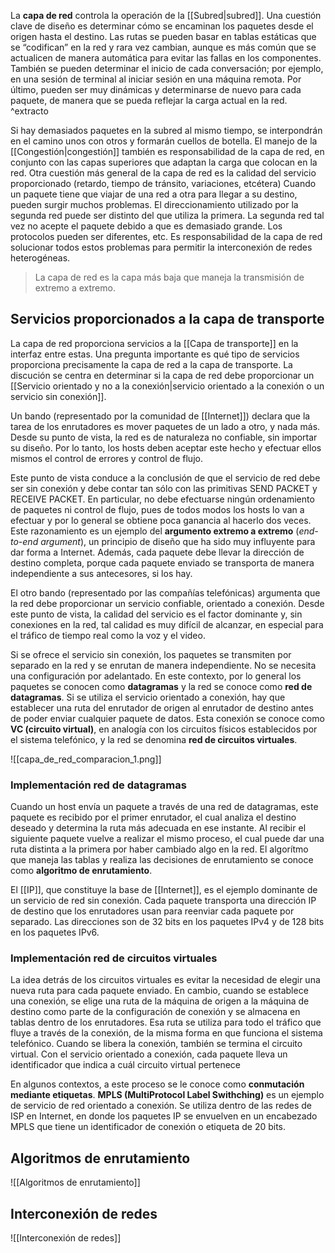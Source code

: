 La **capa de red** controla la operación de la [[Subred|subred]]. Una cuestión clave de diseño es determinar cómo se encaminan los paquetes desde el origen hasta el destino. Las rutas se pueden basar en tablas estáticas que se “codifican” en la red y rara vez cambian, aunque es más común que se actualicen de manera automática para evitar las fallas en los componentes. También se pueden determinar el inicio de cada conversación; por ejemplo, en una sesión de terminal al iniciar sesión en una máquina remota. Por último, pueden ser muy dinámicas y determinarse de nuevo para cada paquete, de manera que se pueda reflejar la carga actual en la red. ^extracto

Si hay demasiados paquetes en la subred al mismo tiempo, se interpondrán en el camino unos con otros y formarán cuellos de botella. El manejo de la [[Congestión|congestión]] también es responsabilidad de la capa de red, en conjunto con las capas superiores que adaptan la carga que colocan en la red. Otra cuestión más general de la capa de red es la calidad del servicio proporcionado (retardo, tiempo de tránsito, variaciones, etcétera)
Cuando un paquete tiene que viajar de una red a otra para llegar a su destino, pueden surgir muchos problemas. El direccionamiento utilizado por la segunda red puede ser distinto del que utiliza la primera. La segunda red tal vez no acepte el paquete debido a que es demasiado grande. Los protocolos pueden ser diferentes, etc. Es responsabilidad de la capa de red solucionar todos estos problemas para permitir la interconexión de redes heterogéneas.

> La capa de red es la capa más baja que maneja la transmisión de extremo a extremo.

## Servicios proporcionados a la capa de transporte
La capa de red proporciona servicios a la [[Capa de transporte]] en la interfaz entre estas. Una pregunta importante es qué tipo de servicios proporciona precisamente la capa de red a la capa de transporte. La discución se centra en determinar si la capa de red debe proporcionar un [[Servicio orientado y no a la conexión|servicio orientado a la conexión o un servicio sin conexión]].

Un bando (representado por la comunidad de [[Internet]]) declara que la tarea de los enrutadores es mover paquetes de un lado a otro, y nada más. Desde su punto de vista, la red es de naturaleza no confiable, sin importar su diseño. Por lo tanto, los hosts deben aceptar este hecho y efectuar ellos mismos el control de errores y control de flujo.

Este punto de vista conduce a la conclusión de que el servicio de red debe ser sin conexión y debe contar tan sólo con las primitivas SEND PACKET y RECEIVE PACKET. En particular, no debe efectuarse ningún ordenamiento de paquetes ni control de flujo, pues de todos modos los hosts lo van a efectuar y por lo general se obtiene poca ganancia al hacerlo dos veces. Este razonamiento es un ejemplo del **argumento extremo a extremo** (*end-to-end argument*), un principio de diseño que ha sido muy influyente para dar forma a Internet. Además, cada paquete debe llevar la dirección de destino completa, porque cada paquete enviado se transporta de manera independiente a sus antecesores, si los hay.

El otro bando (representado por las compañías telefónicas) argumenta que la red debe proporcionar un servicio confiable, orientado a conexión. Desde este punto de vista, la calidad del servicio es el factor dominante y, sin conexiones en la red, tal calidad es muy difícil de alcanzar, en especial para el tráfico de tiempo real como la voz y el video.

Si se ofrece el servicio sin conexión, los paquetes se transmiten por separado en la red y se enrutan de manera independiente. No se necesita una configuración por adelantado. En este contexto, por lo general los paquetes se conocen como **datagramas** y la red se conoce como **red de datagramas**. Si se utiliza el servicio orientado a conexión, hay que establecer una ruta del enrutador de origen al enrutador de destino antes de poder enviar cualquier paquete de datos. Esta conexión se conoce como **VC (circuito virtual)**, en analogía con los circuitos físicos establecidos por el sistema telefónico, y la red se denomina **red de circuitos virtuales**.

![[capa_de_red_comparacion_1.png]]

### Implementación red de datagramas
Cuando un host envía un paquete a través de una red de datagramas, este paquete es recibido por el primer enrutador, el cual analiza el destino deseado y determina la ruta más adecuada en ese instante. Al recibir el siguiente paquete vuelve a realizar el mismo proceso, el cual puede dar una ruta distinta a la primera por haber cambiado algo en la red. El algorítmo que maneja las tablas y realiza las decisiones de enrutamiento se conoce como **algoritmo de enrutamiento**.

El [[IP]], que constituye la base de [[Internet]], es el ejemplo dominante de un servicio de red sin conexión. Cada paquete transporta una dirección IP de destino que los enrutadores usan para reenviar cada paquete por separado. Las direcciones son de 32 bits en los paquetes IPv4 y de 128 bits en los paquetes IPv6.

### Implementación red de circuitos virtuales
La idea detrás de los circuitos virtuales es evitar la necesidad de elegir una nueva ruta para cada paquete enviado. En cambio, cuando se establece una conexión, se elige una ruta de la máquina de origen a la máquina de destino como parte de la configuración de conexión y se almacena en tablas dentro de los enrutadores. Esa ruta se utiliza para todo el tráfico que fluye a través de la conexión, de la misma forma en que funciona el sistema telefónico. Cuando se libera la conexión, también se termina el circuito virtual. Con el servicio orientado a conexión, cada paquete lleva un identificador que indica a cuál circuito virtual pertenece

En algunos contextos, a este proceso se le conoce como **conmutación mediante etiquetas**. **MPLS (MultiProtocol Label Swithching)** es un ejemplo de servicio de red orientado a conexión. Se utiliza dentro de las redes de ISP en Internet, en donde los paquetes IP se envuelven en un encabezado MPLS que tiene un identificador de conexión o etiqueta de 20 bits.

## Algoritmos de enrutamiento
![[Algoritmos de enrutamiento]]

## Interconexión de redes
![[Interconexión de redes]]